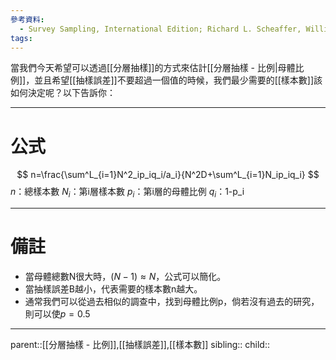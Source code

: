 ```yaml
---
參考資料:
  - Survey Sampling, International Edition; Richard L. Scheaffer, William Mendenhall. III
tags:
---
```

當我們今天希望可以透過[[分層抽樣]]的方式來估計[[分層抽樣 - 比例|母體比例]]，並且希望[[抽樣誤差]]不要超過一個值的時候，我們最少需要的[[樣本數]]該如何決定呢？以下告訴你：
- - -
# 公式
$$
n=\frac{\sum^L_{i=1}N^2_ip_iq_i/a_i}{N^2D+\sum^L_{i=1}N_ip_iq_i}
$$
$n$：總樣本數
$N_i$：第i層樣本數
$p_i$：第i層的母體比例
$q_i$：1-p_i
- - -
# 備註
- 當母體總數N很大時，$(N-1)\approx N$，公式可以簡化。
- 當抽樣誤差B越小，代表需要的樣本數n越大。
- 通常我們可以從過去相似的調查中，找到母體比例p，倘若沒有過去的研究，則可以使$p=0.5$
- - -
parent::[[分層抽樣 - 比例]],[[抽樣誤差]],[[樣本數]]
sibling::
child::